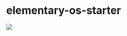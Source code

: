 # elementary-os-starter

<img src="https://adam.merrifield.ca/wp-content/uploads/2016/09/eos-loki-menu-1024x576.png" align="center">
